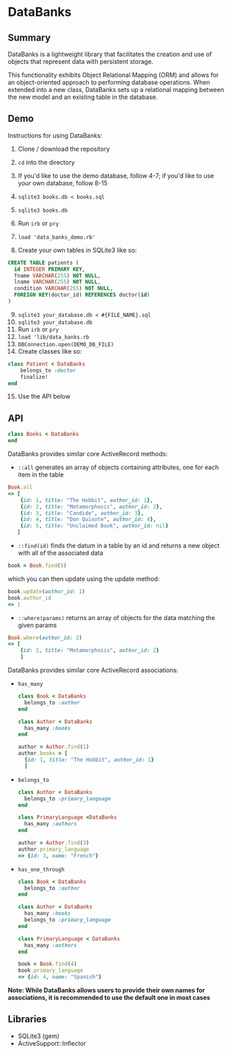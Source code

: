 # DataBanks

## Summary

DataBanks is a lightweight library that facilitates the creation and use of objects that represent data with persistent storage.

This functionality exhibits Object Relational Mapping (ORM) and allows for an object-oriented approach to performing database operations. When extended into a new class, DataBanks sets up a relational mapping between the new model and an existing table in the database.

## Demo

Instructions for using DataBanks:

1. Clone / download the repository
2. `cd` into the directory
3. If you'd like to use the demo database, follow 4-7; if you'd like to use your own database, follow 8-15
4. `sqlite3 books.db < books.sql`
5. `sqlite3 books.db`
6. Run `irb` or `pry`
7. `load 'data_banks_demo.rb'`

8. Create your own tables in SQLite3 like so:
```SQL
CREATE TABLE patients (
  id INTEGER PRIMARY KEY,
  fname VARCHAR(255) NOT NULL,
  lname VARCHAR(255) NOT NULL,
  condition VARCHAR(255) NOT NULL,
  FOREIGN KEY(doctor_id) REFERENCES doctor(id)
)
```
9. `sqlite3 your_database.db < #{FILE_NAME}.sql`
10. `sqlite3 your_database.db`
11. Run `irb` or `pry`
12. `load 'lib/data_banks.rb`
13. `DBConnection.open(DEMO_DB_FILE)`
14. Create classes like so:
```ruby
class Patient < DataBanks
    belongs_to :doctor
    finalize!
end
```
15. Use the API below

## API

```ruby
class Books < DataBanks
end
```

DataBanks provides similar core ActiveRecord methods:

- `::all` generates an array of objects containing attributes, one for each item in the table

```ruby
Book.all
=> [
    {id: 1, title: "The Hobbit", author_id: 1},
    {id: 2, title: "Metamorphosis", author_id: 2},
    {id: 3, title: "Candide", author_id: 3},
    {id: 4, title: "Don Quixote", author_id: 4},
    {id: 5, title: "Unclaimed Book", author_id: nil}
   ]
```
- `::find(id)` finds the datum in a table by an id and returns a new object with all of the associated data
```ruby
book = Book.find(5)
```
which you can then update using the update method:
```ruby
book.update(author_id: 1)
book.author_id
=> 1
```
- `::where(params)` returns an array of objects for the data matching the given params
```ruby
Book.where(author_id: 2)
=> [
    {id: 2, title: "Metamorphosis", author_id: 2}
    ]
```
DataBanks provides similar core ActiveRecord associations:

- `has_many`
  ```ruby
  class Book < DataBanks
    belongs_to :author
  end

  class Author < DataBanks
    has_many :books
  end

  author = Author.find(1)
  author.books = [
    {id: 1, title: "The Hobbit", author_id: 1}
    ]
  ```
- `belongs_to`
  ```ruby
  class Author < DataBanks
    belongs_to :primary_language
  end

  class PrimaryLanguage <DataBanks
    has_many :authors
  end

  author = Author.find(3)
  author.primary_language
  => {id: 3, name: "French"}
  ```
- `has_one_through`
  ```ruby
  class Book < DataBanks
    belongs_to :author
  end

  class Author < DataBanks
    has_many :books
    belongs_to :primary_language
  end

  class PrimaryLanguage < DataBanks
    has_many :authors
  end

  book = Book.find(4)
  book.primary_language
  => {id: 4, name: "Spanish"}
  ```

 **Note: While DataBanks allows users to provide their own names for associations, it is recommended to use the default one in most cases**

## Libraries

- SQLite3 (gem)
- ActiveSupport::Inflector
